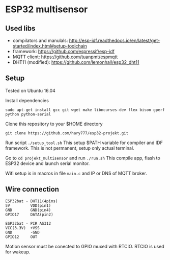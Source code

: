 

# ESP32 multisensor

## Used libs

 - compilators and manulals: http://esp-idf.readthedocs.io/en/latest/get-started/index.html#setup-toolchain
 - framework: https://github.com/espressif/esp-idf
 - MQTT client: https://github.com/tuanpmt/espmqtt
 - DHT11 (modified): https://github.com/lemonhall/esp32_dht11


## Setup

Tested on Ubuntu 16.04

Install dependencies
```
sudo apt-get install gcc git wget make libncurses-dev flex bison gperf python python-serial
```

Clone this repository to your $HOME directory
```
git clone https://github.com/hary777/esp32-projekt.git
```

Run script `./setup_tool.sh`
This setup $PATH variable for compiler and IDF framework.
This is not permanent, setup only actual terminal.

Go to `cd projekt_multisensor` and run `./run.sh`
This compile app, flash to ESP32 device and launch serial monitor.

Wifi setup is in macros in file `main.c` and IP or DNS of MQTT broker.


## Wire connection
```
ESP32bat - DHT11(4pins)
5V         VDD(pin1)
GND        GND(pin4)
GPIO17     DATA(pin2)

ESP32bat - PIR AS312
VCC(3.3V)  +VSS
GND        -GND
GPIO12     OUT
```

Motion sensor must be conected to GPIO muxed with RTCIO. RTCIO is used for wakeup.








